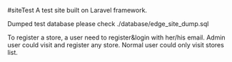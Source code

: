 #siteTest
A test site built on Laravel framework.

Dumped test database please check ./database/edge_site_dump.sql

To register a store, a user need to register&login with her/his email.
Admin user could visit and register any store.
Normal user could only visit stores list.
